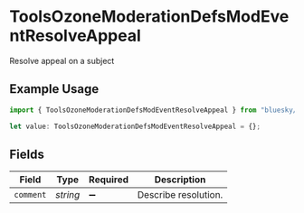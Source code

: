 # ToolsOzoneModerationDefsModEventResolveAppeal

Resolve appeal on a subject

## Example Usage

```typescript
import { ToolsOzoneModerationDefsModEventResolveAppeal } from "bluesky/models/components";

let value: ToolsOzoneModerationDefsModEventResolveAppeal = {};
```

## Fields

| Field                | Type                 | Required             | Description          |
| -------------------- | -------------------- | -------------------- | -------------------- |
| `comment`            | *string*             | :heavy_minus_sign:   | Describe resolution. |